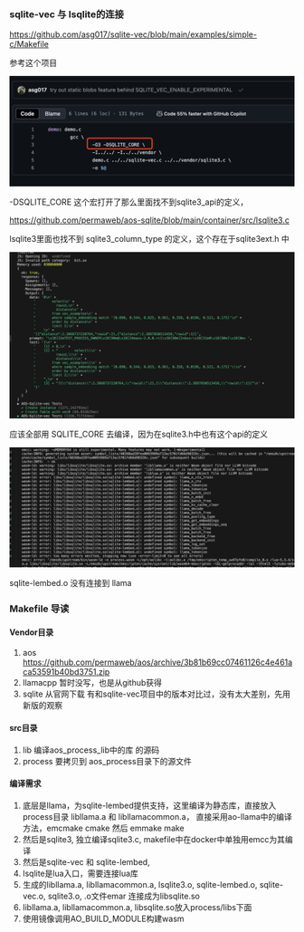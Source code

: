 ### sqlite-vec 与 lsqlite的连接
https://github.com/asg017/sqlite-vec/blob/main/examples/simple-c/Makefile

参考这个项目

![](./pics/1.png)

-DSQLITE_CORE 这个宏打开了那么里面找不到sqlite3_api的定义，

https://github.com/permaweb/aos-sqlite/blob/main/container/src/lsqlite3.c

lsqlite3里面也找不到 sqlite3_column_type 的定义，这个存在于sqlite3ext.h 中

![](./pics/2.png)

应该全部用 SQLITE_CORE 去编译，因为在sqlite3.h中也有这个api的定义

![](./pics/3.png)

sqlite-lembed.o 没有连接到 llama

### Makefile 导读

#### Vendor目录
1. aos   https://github.com/permaweb/aos/archive/3b81b69cc07461126c4e461aca53591b40bd3751.zip
2. llamacpp 暂时没写，也是从github获得
3. sqlite 从官网下载 有和sqlite-vec项目中的版本对比过，没有太大差别，先用新版的观察

#### src目录
1. lib 编译aos_process_lib中的库 的源码
2. process 要拷贝到 aos_process目录下的源文件

#### 编译需求
1. 底层是llama，为sqlite-lembed提供支持，这里编译为静态库，直接放入process目录 libllama.a 和 libllamacommon.a， 直接采用ao-llama中的编译方法，emcmake cmake 然后 emmake make
2. 然后是sqlite3, 独立编译sqlite3.c, makefile中在docker中单独用emcc为其编译
3. 然后是sqlite-vec 和 sqlite-lembed, 
4. lsqlite是lua入口，需要连接lua库
5. 生成的libllama.a, libllamacommon.a, lsqlite3.o, sqlite-lembed.o, sqlite-vec.o, sqlite3.o, .o文件emar 连接成为libsqlite.so
6. libllama.a, libllamacommon.a, libsqlite.so放入process/libs下面
7. 使用镜像调用AO_BUILD_MODULE构建wasm